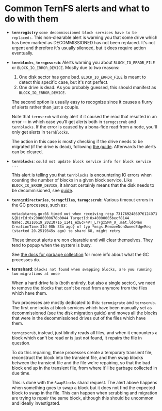 <!--
Copyright 2025 XTX Markets Technologies Limited

SPDX-License-Identifier: GPL-2.0-or-later
-->

# Common TernFS alerts and what to do with them

* **`ternregistry`** `some decommissioned block services have to be replaced:`. This non-clearable alert is warning you that some drive which has been marked as DECOMMISSIONED has not been replaced. It's not urgent and therefore it's usually silenced, but it does require action eventually.

* **`ternblocks`**, **`terngcscrub`**: Alerts warning you about `BLOCK_IO_ERROR_FILE` or `BLOCK_IO_ERROR_DEVICE`. Mostly due to two reasons:

    1. One disk sector has gone bad. `BLOCK_IO_ERROR_FILE` is meant to detect this specific case, but it's not perfect.
    2. One drive is dead. As you probably guessed, this should manifest as `BLOCK_IO_ERROR_DEVICE`.

    The second option is usually easy to recognize since it causes a flurry of alerts rather than just a couple.
    
    Note that `ternscrub` will only alert if it caused the read that resulted in an error -- in which case you'll get alerts both in `terngcscrub` and `ternblocks`. If the error is caused by a bona-fide read from a node, you'll only get alerts in `ternblocks`.
    
    The action in this case is mostly checking if the drive needs to be migrated (if the drive is dead), following [the guide](https://github.com/XTXMarkets/ternfs/blob/main/docs/disk-failure.md). Afterwards the alerts can be cleared.

* **`ternblocks`**: `could not update block service info for block service ...`

    This alert is telling you that `ternblocks` is encountering IO errors when counting the number of blocks in a given block service. Like `BLOCK_IO_ERROR_DEVICE`, it almost certainly means that the disk needs to be decommisioned, see [guide](https://github.com/XTXMarkets/ternfs/blob/main/docs/disk-failure.md).

* **`terngcdirectories`**, **`terngcfiles`**, **`terngcscrub`**: Various timeout errors in the GC processes, such as:

    ```
    metadatareq.go:66 timed out when receiving resp 7317692486976124071 &{DirId:0x20000000678b0044 TargetId:0x40000005becf8144 Name:.20210619_20210716_1141_ezEcF4VT_LrFgx5M4_0_.mat.ldoNeo CreationTime:31d 08h 33m ago} of typ *msgs.RemoveNonOwnedEdgeReq (started 20.2519345s ago) to shard 68, might retry
    ```
    
    These timeout alerts are non clearable and will clear themselves. They tend to popup when the system is busy.
    
    See [the docs for garbage collection](https://github.com/XTXMarkets/ternfs/blob/main/docs/gc.md) for more info about what the GC processes do.

* **ternshard**: `blocks not found when swapping blocks, are you running two migrations at once`

    When a hard drive fails (both entirely, but also a single sector), we need to remove the blocks that can't be read from anymore from the files which have them.
    
    Two processes are mostly dedicated to this: `ternmigrate` and `ternscrub`. The first one looks at block services which have been manually set as decommissioned (see
[the disk migration guide](https://github.com/XTXMarkets/ternfs/blob/main/docs/disk-failure.md)) and moves all the blocks that were in the decommissioned drives out of the files which have them.

    `terngcscrub`, instead, just blindly reads all files, and when it encounters a block which can't be read or is just not found, it repairs the file in question.
    
    To do this repairing, these processes create a temporary transient file, reconstruct the block into the transient file, and then swap blocks between the transient file and the file we're repairing, so that the bad block end up in the transient file, from where it'll be garbage collected in due time.
    
    This is done with the `SwapBlocks` shard request. The alert above happens when something goes to swap a block but it does not find the expected block to swap in the file. This can happen when scrubbing and migration are trying to repair the same block, although this should be uncommon and ideally investigated.
